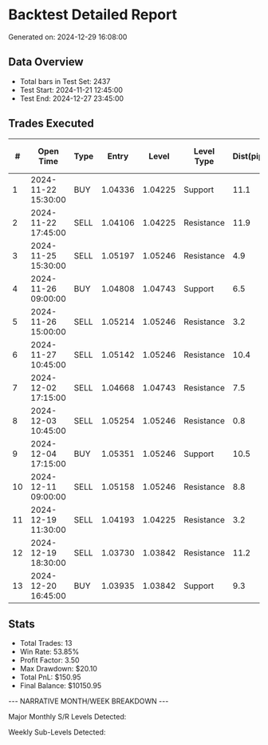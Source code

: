 # Backtest Detailed Report

Generated on: 2024-12-29 16:08:00

## Data Overview
- Total bars in Test Set: 2437
- Test Start: 2024-11-21 12:45:00
- Test End: 2024-12-27 23:45:00

## Trades Executed

| # | Open Time | Type | Entry | Level | Level Type | Dist(pips) | Volume | 3-Bar Avg | Hour Avg | Close | PnL |
|---|-----------|------|--------|--------|------------|------------|---------|------------|----------|-------|-----|
| 1 | 2024-11-22 15:30:00 | BUY | 1.04336 | 1.04225 | Support | 11.1 | 1211 | 1218 | 1186 | 1.04109 | -9.99 |
| 2 | 2024-11-22 17:45:00 | SELL | 1.04106 | 1.04225 | Resistance | 11.9 | 1806 | 1618 | 1749 | 1.04263 | -10.05 |
| 3 | 2024-11-25 15:30:00 | SELL | 1.05197 | 1.05246 | Resistance | 4.9 | 1577 | 1540 | 1397 | 1.04714 | 29.95 |
| 4 | 2024-11-26 09:00:00 | BUY | 1.04808 | 1.04743 | Support | 6.5 | 1283 | 831 | 766 | 1.05318 | 30.09 |
| 5 | 2024-11-26 15:00:00 | SELL | 1.05214 | 1.05246 | Resistance | 3.2 | 1604 | 1390 | 1450 | 1.04815 | 29.92 |
| 6 | 2024-11-27 10:45:00 | SELL | 1.05142 | 1.05246 | Resistance | 10.4 | 1398 | 1678 | 1692 | 1.05305 | -10.11 |
| 7 | 2024-12-02 17:15:00 | SELL | 1.04668 | 1.04743 | Resistance | 7.5 | 1782 | 1879 | 1794 | 1.04872 | -10.00 |
| 8 | 2024-12-03 10:45:00 | SELL | 1.05254 | 1.05246 | Resistance | 0.8 | 1263 | 1244 | 1302 | 1.04960 | 30.28 |
| 9 | 2024-12-04 17:15:00 | BUY | 1.05351 | 1.05246 | Support | 10.5 | 1848 | 1851 | 1680 | 1.05119 | -9.98 |
| 10 | 2024-12-11 09:00:00 | SELL | 1.05158 | 1.05246 | Resistance | 8.8 | 1302 | 733 | 658 | 1.04540 | 30.28 |
| 11 | 2024-12-19 11:30:00 | SELL | 1.04193 | 1.04225 | Resistance | 3.2 | 1203 | 1315 | 1378 | 1.03857 | 30.24 |
| 12 | 2024-12-19 18:30:00 | SELL | 1.03730 | 1.03842 | Resistance | 11.2 | 1291 | 1448 | 1509 | 1.03926 | -10.19 |
| 13 | 2024-12-20 16:45:00 | BUY | 1.03935 | 1.03842 | Support | 9.3 | 1527 | 1501 | 1490 | 1.04397 | 30.49 |

## Stats

- Total Trades: 13
- Win Rate: 53.85%
- Profit Factor: 3.50
- Max Drawdown: $20.10
- Total PnL: $150.95
- Final Balance: $10150.95


--- NARRATIVE MONTH/WEEK BREAKDOWN ---

Major Monthly S/R Levels Detected:

Weekly Sub-Levels Detected:
